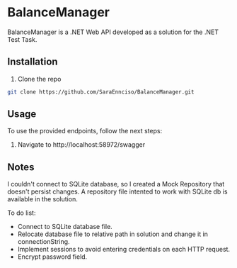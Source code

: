 # BalanceManager

BalanceManager is a .NET Web API developed as a solution for the .NET Test Task.

## Installation

1. Clone the repo
```bash
git clone https://github.com/SaraEnnciso/BalanceManager.git
```

## Usage

To use the provided endpoints, follow the next steps: 

1. Navigate to http://localhost:58972/swagger

## Notes

I couldn't connect to SQLite database, so I created a Mock Repository that doesn't persist changes. A repository file intented to work with SQLite db is available in the solution.

To do list:
- Connect to SQLite database file.
- Relocate database file to relative path in solution and change it in connectionString.
- Implement sessions to avoid entering credentials on each HTTP request.
- Encrypt password field.
